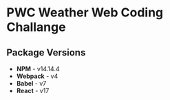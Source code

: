# PWC Weather Web Coding Challange

## Package Versions

 - **NPM** - v14.14.4
 - **Webpack** - v4
 - **Babel** - v7
 - **React** - v17